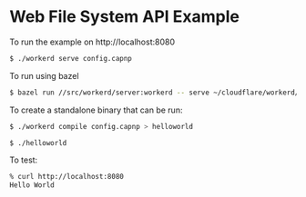 # Web File System API Example

To run the example on http://localhost:8080

```sh
$ ./workerd serve config.capnp
```

To run using bazel

```sh
$ bazel run //src/workerd/server:workerd -- serve ~/cloudflare/workerd/samples/helloworld_esm/config.capnp
```

To create a standalone binary that can be run:

```sh
$ ./workerd compile config.capnp > helloworld

$ ./helloworld
```

To test:

```sh
% curl http://localhost:8080
Hello World
```
